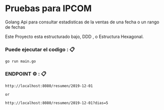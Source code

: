 # Pruebas para IPCOM

Golang 
Api para consultar estadisticas de la ventas de una fecha o un rango de fechas

Este Proyecto esta estructurado bajo, DDD , o Estructura Hexagonal.

### Puede ejecutar el codigo : 📋

```
go run main.go
```

### ENDPOINT  ⚙️ : 📋

```
http://localhost:8080/resumen/2019-12-01

or

http://localhost:8080/resumen/2019-12-01?dias=5


```
